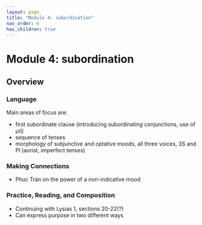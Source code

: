 ```yaml
---
layout: page
title: "Module 4: subordination"
nav_order: 6
has_children: true
---
```



# Module 4:  subordination


## Overview

### Language

Main areas of focus are:
- first subordinate clause (introducing subordinating conjunctions, use of μή)
- sequence of tenses
- morphology of subjunctive and optative moods, all three voices, 3S and Pl (aorist, imperfect tenses)

### Making Connections 

- Phuc Tran on the power of a non-indicative mood

### Practice, Reading, and Composition

- Continuing with Lysias 1, sections 20-22(?)
- Can express purpose in two different ways
